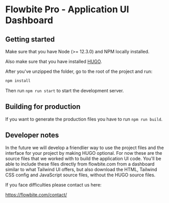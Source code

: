# Flowbite Pro - Application UI Dashboard

## Getting started

Make sure that you have Node (>= 12.3.0) and NPM locally installed. 

Also make sure that you have installed [HUGO](https://gohugo.io/getting-started/quick-start/).

After you've unzipped the folder, go to the root of the project and run:

```bash
npm install
```

Then run `npm run start` to start the development server.

## Building for production

If you want to generate the production files you have to run `npm run build`.

## Developer notes

In the future we will develop a friendlier way to use the project files and the interface for your project by making HUGO optional. For now these are the source files that we worked with to build the application UI code. You'll be able to include these files directly from flowbite.com from a dashboard similar to what Tailwind UI offers, but also download the HTML, Tailwind CSS config and JavaScript source files, without the HUGO source files.

If you face difficulties please contact us here:

https://flowbite.com/contact/
